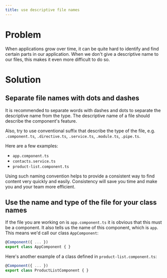 ```yaml
---
title: use descriptive file names
---
```


# Problem

When applications grow over time, it can be quite hard to identify and find certain parts in our application. When we don't give a descriptive name to our files, this makes it even more difficult to do so.

# Solution

## Separate file names with dots and dashes

It is recommended to separate words with dashes and dots to separate the descriptive name from the type. The descriptive name of a file should describe the component's feature.

Also, try to use conventional suffix that describe the type of the file, e.g. `.component.ts`, `.directive.ts`, `.service.ts`, `.module.ts`, `.pipe.ts`.

Here are a few examples:

- `app.component.ts`
- `contacts.service.ts`
- `product-list.component.ts`

Using such naming convention helps to provide a consistent way to find content very quickly and easily. Consistency will save you time and make you and your team more efficient.

## Use the name and type of the file for your class names

If the file you are working on is `app.component.ts` it is obvious that this must be a component. It also tells us the name of this component, which is `app`. This means we'd call our class `AppComponent`:

```ts
@Component({ ... })
export class AppComponent { }
```

Here's another example of a class defined in `product-list.component.ts`:

```ts
@Component({ ... })
export class ProductListComponent { }
```
